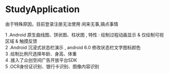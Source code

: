 # StudyApplication
由于特殊原因，目前登录注册无法使用
闲来无事,搞点事情

1 .Android 原生曲线图、饼状图、柱状图 , 特性 : 绘制过程动画显示 & 仅绘制可视区域 & 触摸反馈  
2 .Android 沉浸式状态栏演示 , android 6.0 修改状态栏文字图标颜色  
3 .绘制比例尺选择年龄、身高、体重  
4 .接入了众创空间广告开放平台SDK   
5 .OCR身份证识别、银行卡识别、图像内容识别  

